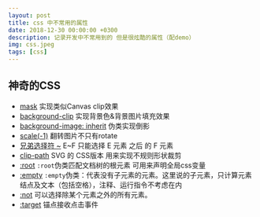 ```yaml
---
layout: post
title: css 中不常用的属性
date: 2018-12-30 00:00:00 +0300
description: 记录开发中不常用到的 但是很炫酷的属性（配demo）
img: css.jpeg
tags: [css]
---
```


## 神奇的CSS

* [mask](https://codepen.io/HelKyle/pen/ePyENP/) 实现类似Canvas clip效果
* [background-clip](https://codepen.io/Chokcoco/pen/QKyZPb) 实现背景色&背景图片填充效果
* [background-image: inherit](https://codepen.io/Chokcoco/pen/dppARA) 伪类实现倒影
* [scale(-1)](http://js.jirengu.com/bidebipisa/4/edit?html,css,output) 翻转图片不只有rotate
* [兄弟选择符 ~](https://codepen.io/Chokcoco/pen/mAxQBv) E~F 只能选择 E 元素 之后 的 F 元素
* [clip-path](https://codepen.io/Chokcoco/pen/WoeQWY) SVG 的 CSS版本 用来实现不规则形状裁剪
* [:root](http://www.w3school.com.cn/cssref/selector_root.asp) `:root`伪类匹配文档树的根元素 可用来声明全局css变量
* [:empty](https://codepen.io/Chokcoco/pen/VmvWpG) `:empty`伪类：代表没有子元素的元素。这里说的子元素，只计算元素结点及文本（包括空格），注释、运行指令不考虑在内
* [:not](http://www.w3school.com.cn/cssref/selector_not.asp) 可以选择除某个元素之外的所有元素。
* [:target](https://codepen.io/Chokcoco/pen/mAxQBv) 锚点接收点击事件